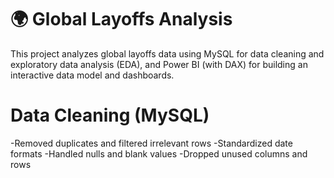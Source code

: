 # 🌍 Global Layoffs Analysis
This project analyzes global layoffs data using MySQL for data cleaning and exploratory data analysis (EDA), and Power BI (with DAX) for building an interactive data model and dashboards.

# Data Cleaning (MySQL)
-Removed duplicates and filtered irrelevant rows
-Standardized date formats
-Handled nulls and blank values
-Dropped unused columns and rows
